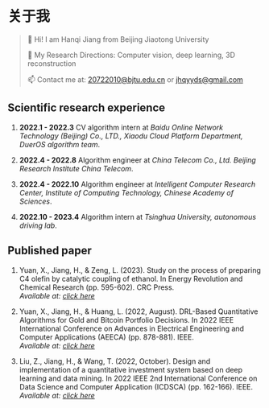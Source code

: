 # 关于我


> 👋 Hi! I am Hanqi Jiang from Beijing Jiaotong University  
> 
> 👀 My Research Directions: Computer vision, deep learning, 3D reconstruction
> 
> 📫 Contact me at: 20722010@bjtu.edu.cn or jhqyyds@gmail.com

## Scientific research experience

1. **2022.1 - 2022.3** CV algorithm intern at _Baidu Online Network Technology (Beijing) Co., LTD., Xiaodu Cloud Platform Department, DuerOS algorithm team_.

2. **2022.4 - 2022.8** Algorithm engineer at _China Telecom Co., Ltd. Beijing Research Institute China Telecom_.

3. **2022.4 - 2022.10** Algorithm engineer at _Intelligent Computer Research Center, Institute of Computing Technology, Chinese Academy of Sciences_.

4. **2022.10 - 2023.4** Algorithm intern at _Tsinghua University, autonomous driving lab_.

## Published paper

1. Yuan, X., Jiang, H., & Zeng, L. (2023). Study on the process of preparing C4 olefin by catalytic coupling of ethanol. In Energy Revolution and Chemical Research (pp. 595-602). CRC Press.  
   _Available at: [click here](https://www.taylorfrancis.com/chapters/edit/10.1201/9781003332657-83/study-process-preparing-c4-olefin-catalytic-coupling-ethanol-xinkai-yuan-hanqi-jiang-lan-zeng)_

2. Yuan, X., Jiang, H., & Huang, L. (2022, August). DRL-Based Quantitative Algorithms for Gold and Bitcoin Portfolio Decisions. In 2022 IEEE International Conference on Advances in Electrical Engineering and Computer Applications (AEECA) (pp. 878-881). IEEE.  
   _Available at: [click here](https://ieeexplore.ieee.org/abstract/document/9918871/)_

3. Liu, Z., Jiang, H., & Wang, T. (2022, October). Design and implementation of a quantitative investment system based on deep learning and data mining. In 2022 IEEE 2nd International Conference on Data Science and Computer Application (ICDSCA) (pp. 162-166). IEEE.  
   _Available at: [click here](https://ieeexplore.ieee.org/abstract/document/9988731)_


